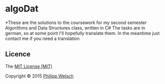# algoDat

*These are the solutions to the coursework for my second semester Algorithms and Data Structures class, written in C#
The tasks are in german, so at some point I'll hopefully translate them. In the meantime just contact me if you need a translation

## Licence

The [MIT License (MIT)](http://opensource.org/licenses/MIT)

Copyright © 2015 [Philipp Welsch](https://sheldon.multimediatechnology.at/~fhs37246)
